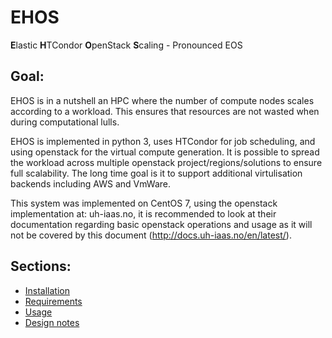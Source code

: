 # EHOS
**E**lastic **H**TCondor **O**penStack **S**caling - Pronounced EOS

## Goal:

EHOS is in a nutshell an HPC where the number of compute nodes scales
according to a workload.  This ensures that resources are not wasted when during computational lulls.


EHOS is implemented in python 3, uses HTCondor for job scheduling, and
using openstack for the virtual compute generation. It is possible to
spread the workload across multiple openstack
project/regions/solutions to ensure full scalability. The long time goal is
it to support additional virtulisation backends including AWS and
VmWare.


This system was implemented on CentOS 7, using the openstack
implementation at: uh-iaas.no, it is recommended to look at their
documentation regarding basic openstack operations and usage as it
will not be covered by this document (http://docs.uh-iaas.no/en/latest/).

## Sections:

* [Installation](installation.md)
* [Requirements](requirements.md)
* [Usage](usage.md)
* [Design notes](design.md)

